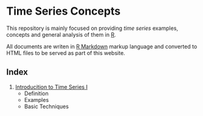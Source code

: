 # Time Series Concepts

This repository is mainly focused on providing *time series* examples, concepts and general
analysis of them in [R](https://www.r-project.org/).

All documents are writen in [R Markdown](https://rmarkdown.rstudio.com/) markup language and converted to HTML files to be served as part of this website.

## Index

1. [Introducition to Time Series I](build/concepts-p1.html)
    * Definition
    * Examples
    * Basic Techniques

